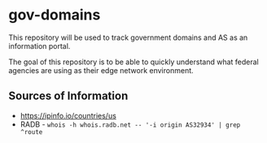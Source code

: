 # gov-domains

This repository will be used to track government domains and AS as an information portal.

The goal of this repository is to be able to quickly understand what federal agencies are using as their edge network environment.

## Sources of Information

- https://ipinfo.io/countries/us
- RADB - `whois -h whois.radb.net -- '-i origin AS32934' | grep ^route`
